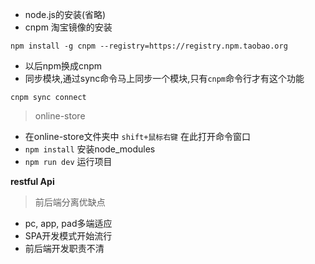 - node.js的安装(省略)
- cnpm 淘宝镜像的安装

```
npm install -g cnpm --registry=https://registry.npm.taobao.org
```
- 以后npm换成cnpm
- 同步模块,通过sync命令马上同步一个模块,只有`cnpm`命令行才有这个功能

```
cnpm sync connect
```

> online-store

- 在online-store文件夹中 `shift+鼠标右键` 在此打开命令窗口
- `npm install` 安装node_modules
- `npm run dev` 运行项目

**restful Api**

> 前后端分离优缺点

- pc, app, pad多端适应
- SPA开发模式开始流行
- 前后端开发职责不清